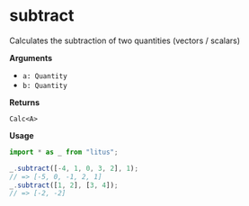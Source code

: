 # subtract

Calculates the subtraction of two quantities (vectors / scalars)

**Arguments**

- `a: Quantity`
- `b: Quantity`

**Returns**

`Calc<A>`

**Usage**

```ts
import * as _ from "litus";

_.subtract([-4, 1, 0, 3, 2], 1);
// => [-5, 0, -1, 2, 1]
_.subtract([1, 2], [3, 4]);
// => [-2, -2]
```
